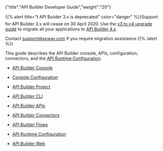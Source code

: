 {"title":"API Builder Developer Guide","weight":"20"}

{{% alert title="❗️ API Builder 3.x is deprecated" color="danger" %}}Support for API Builder 3.x will cease on 30 April 2020. Use the [v3 to v4 upgrade guide](https://docs.axway.com/bundle/API_Builder_4x_allOS_en/page/api_builder_v3_to_v4_upgrade_guide.html) to migrate all your applications to [API Builder 4.x](https://docs.axway.com/bundle/API_Builder_4x_allOS_en/page/api_builder_getting_started_guide.html).

Contact [support@axway.com](mailto:support@axway.com) if you require migration assistance.{{% /alert %}}

This guide describes the API Builder console, APIs, configuration, connectors, and the [API Runtime Configuration](/docs/appc/Axway_API_Builder/API_Builder/API_Builder_Developer_Guide/API_Runtime_Configuration/).

* [API Builder Console](/docs/appc/Axway_API_Builder/API_Builder/API_Builder_Developer_Guide/API_Builder_Console/)

* [Console Configuration](/docs/appc/Axway_API_Builder/API_Builder/API_Builder_Developer_Guide/Console_Configuration/)

* [API Builder Project](/docs/appc/Axway_API_Builder/API_Builder/API_Builder_Developer_Guide/API_Builder_Project/)

* [API Builder CLI](/docs/appc/Axway_API_Builder/API_Builder/API_Builder_Developer_Guide/API_Builder_CLI/)

* [API Builder APIs](/docs/appc/Axway_API_Builder/API_Builder/API_Builder_Developer_Guide/API_Builder_APIs/)

* [API Builder Connectors](/docs/appc/Axway_API_Builder/API_Builder/API_Builder_Developer_Guide/API_Builder_Connectors/)

* [API Builder Flows](/docs/appc/Axway_API_Builder/API_Builder/API_Builder_Developer_Guide/API_Builder_Flows/)

* [API Runtime Configuration](/docs/appc/Axway_API_Builder/API_Builder/API_Builder_Developer_Guide/API_Runtime_Configuration/)

* [API Builder Web](/docs/appc/Axway_API_Builder/API_Builder/API_Builder_Developer_Guide/API_Builder_Web/)
